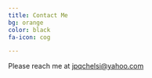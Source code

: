 ```yaml
---
title: Contact Me
bg: orange
color: black
fa-icon: cog

---
```

Please reach me at [jpqchelsi@yahoo.com](mailto:jpqchelsi@yahoo.com)

